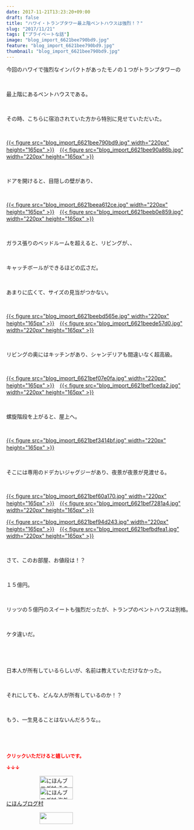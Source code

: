 ```yaml
---
date: 2017-11-21T13:23:20+09:00
draft: false
title: "ハワイ・トランプタワー最上階ペントハウスは強烈！？"
slug: "2017/11/21"
tags: ["プライベートな話"]
image: "blog_import_6621bee790bd9.jpg"
feature: "blog_import_6621bee790bd9.jpg"
thumbnail: "blog_import_6621bee790bd9.jpg"
---
```

<p>今回のハワイで強烈なインパクトがあったモノの１つがトランプタワーの</p><p> </p><p>最上階にあるペントハウスである。</p><p> </p><p>その時、こちらに宿泊されていた方から特別に見せていただいた。</p><p> </p><p><a href="blog_import_6621bee790bd9.jpg">{{< figure src="blog_import_6621bee790bd9.jpg" width="220px" height="165px" >}}</a>　<a href="blog_import_6621bee90a86b.jpg">{{< figure src="blog_import_6621bee90a86b.jpg" width="220px" height="165px" >}}</a></p><p> </p><p>ドアを開けると、目隠しの壁があり、</p><p> </p><p><a href="blog_import_6621beea612ce.jpg">{{< figure src="blog_import_6621beea612ce.jpg" width="220px" height="165px" >}}</a>　<a href="blog_import_6621beeb0e859.jpg">{{< figure src="blog_import_6621beeb0e859.jpg" width="220px" height="165px" >}}</a></p><p> </p><p>ガラス張りのベッドルームを超えると、リビングが、、</p><p> </p><p>キャッチボールができるほどの広さだ。</p><p> </p><p>あまりに広くて、サイズの見当がつかない。</p><p> </p><p><a href="blog_import_6621beebd565e.jpg">{{< figure src="blog_import_6621beebd565e.jpg" width="220px" height="165px" >}}</a>　<a href="blog_import_6621beede57d0.jpg">{{< figure src="blog_import_6621beede57d0.jpg" width="220px" height="165px" >}}</a></p><p> </p><p>リビングの奥にはキッチンがあり、シャンデリアも間違いなく超高級。</p><p> </p><p><a href="blog_import_6621bef07e0fa.jpg">{{< figure src="blog_import_6621bef07e0fa.jpg" width="220px" height="165px" >}}</a>　<a href="blog_import_6621bef1ceda2.jpg">{{< figure src="blog_import_6621bef1ceda2.jpg" width="220px" height="165px" >}}</a></p><p> </p><p>螺旋階段を上がると、屋上へ。</p><p> </p><p><a href="blog_import_6621bef3414bf.jpg">{{< figure src="blog_import_6621bef3414bf.jpg" width="220px" height="165px" >}}</a>　</p><p> </p><p>そこには専用のドデカいジャグジーがあり、夜景が夜景が見渡せる。</p><p> </p><p><a href="blog_import_6621bef60a170.jpg">{{< figure src="blog_import_6621bef60a170.jpg" width="220px" height="165px" >}}</a>　<a href="blog_import_6621bef7281a4.jpg">{{< figure src="blog_import_6621bef7281a4.jpg" width="220px" height="165px" >}}</a></p><p><a href="blog_import_6621bef94d243.jpg">{{< figure src="blog_import_6621bef94d243.jpg" width="220px" height="165px" >}}</a>　<a href="blog_import_6621befbdfea1.jpg">{{< figure src="blog_import_6621befbdfea1.jpg" width="220px" height="165px" >}}</a></p><p> </p><p>さて、このお部屋、お値段は！？</p><p> </p><p>１５億円。</p><p> </p><p>リッツの５億円のスイートも強烈だったが、トランプのペントハウスは別格。</p><p> </p><p>ケタ違いだ。</p><p> </p><p> </p><p>日本人が所有しているらしいが、名前は教えていただけなかった。</p><p> </p><p>それにしても、どんな人が所有しているのか！？</p><p> </p><p>もう、一生見ることはないんだろうな。。</p><p> </p><p> </p><p><font color="#ff0000" size="2"><strong>クリックいただけると嬉しいです。</strong></font></p><p><font color="#ff0000" size="2"><strong>↓↓↓</strong></font></p><p><a href="ranking.html?p_cid=01260127" id="&amp;blogmura_banner" target="_blank"><img alt="にほんブログ村 その他生活ブログ 不動産投資へ" border="0" height="31" src="data:image/svg+xml;charset=utf-8,%3Csvg%20xmlns%3D%22http%3A%2F%2Fwww.w3.org%2F2000%2Fsvg%22%20title%3D%22Placeholder%20for%20Images%22%20role%3D%22presentation%22%20viewBox%3D%220%200%2088%2031%22%20%2F%3E" width="88" data-src="https://img-proxy.blog-video.jp/images?url=http%3A%2F%2Flife.blogmura.com%2Fhudousantoushi%2Fimg%2Fhudousantoushi88_31.gif" style="aspect-ratio: auto 88 / 31;"/><noscript><img alt="にほんブログ村 その他生活ブログ 不動産投資へ" border="0" height="31" src="https://img-proxy.blog-video.jp/images?url=http%3A%2F%2Flife.blogmura.com%2Fhudousantoushi%2Fimg%2Fhudousantoushi88_31.gif" width="88"></noscript></a><br/><a href="ranking.html?p_cid=01260127" target="_blank"><img alt="にほんブログ村 海外生活ブログ バリ島情報へ" border="0" height="31" src="data:image/svg+xml;charset=utf-8,%3Csvg%20xmlns%3D%22http%3A%2F%2Fwww.w3.org%2F2000%2Fsvg%22%20title%3D%22Placeholder%20for%20Images%22%20role%3D%22presentation%22%20viewBox%3D%220%200%2088%2031%22%20%2F%3E" width="88" data-src="https://img-proxy.blog-video.jp/images?url=http%3A%2F%2Foverseas.blogmura.com%2Fbali%2Fimg%2Fbali88_31.gif" style="aspect-ratio: auto 88 / 31;"/><noscript><img alt="にほんブログ村 海外生活ブログ バリ島情報へ" border="0" height="31" src="https://img-proxy.blog-video.jp/images?url=http%3A%2F%2Foverseas.blogmura.com%2Fbali%2Fimg%2Fbali88_31.gif" width="88"></noscript></a><br/><a href="ranking.html?p_cid=01260127" target="_blank">にほんブログ村</a></p><p><a href="link.php?1804582" title="人気ブログランキングへ"><img border="0" height="31" src="data:image/svg+xml;charset=utf-8,%3Csvg%20xmlns%3D%22http%3A%2F%2Fwww.w3.org%2F2000%2Fsvg%22%20title%3D%22Placeholder%20for%20Images%22%20role%3D%22presentation%22%20viewBox%3D%220%200%2088%2031%22%20%2F%3E" width="88" data-src="https://blog.with2.net/img/banner/banner_22.gif" style="aspect-ratio: auto 88 / 31;"/><noscript><img border="0" height="31" src="https://blog.with2.net/img/banner/banner_22.gif" width="88"></noscript></a></p>

